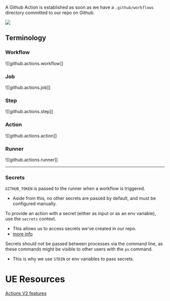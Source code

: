 
A Github Action is established as soon as we have a `.github/workflows` directory committed to our repo on Github.

![](/assets/images/2021-04-15-21-56-11.png)

## Terminology

### Workflow
![[github.actions.workflow]]

### Job
![[github.actions.job]]

### Step
![[github.actions.step]]

### Action
![[github.actions.action]]

### Runner
![[github.actions.runner]]

* * *

### Secrets
`GITHUB_TOKEN` is passed to the runner when a workflow is triggered.
- Aside from this, no other secrets are passed by default, and must be configured manually.

To provide an action with a secret (either as input or as an env variable), use the `secrets` context.
- This allows us to access secrets we've created in our repo.
- [more info](https://docs.github.com/en/actions/reference/context-and-expression-syntax-for-github-actions)

Secrets should not be passed between processes via the command line, as these commands might be visible to other users with the `ps` command.
- This is why we use `STDIN` or env variables to pass secrets.

# UE Resources
[Actions V2 features](https://jasonet.co/posts/new-features-of-github-actions/)
